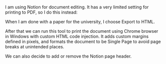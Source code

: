 I am using Notion for document editing. It has a very limited setting for printing to PDF, so I do this instead:

When I am done with a paper for the university, I choose Export to HTML.

After that we can run this tool to print the document using Chrome browser in Windows with custom HTML code injection.
It adds custom margins defined in pixels, and formats the document to be Single Page to avoid page breaks at unintended places.

We can also decide to add or remove the Notion page header.
